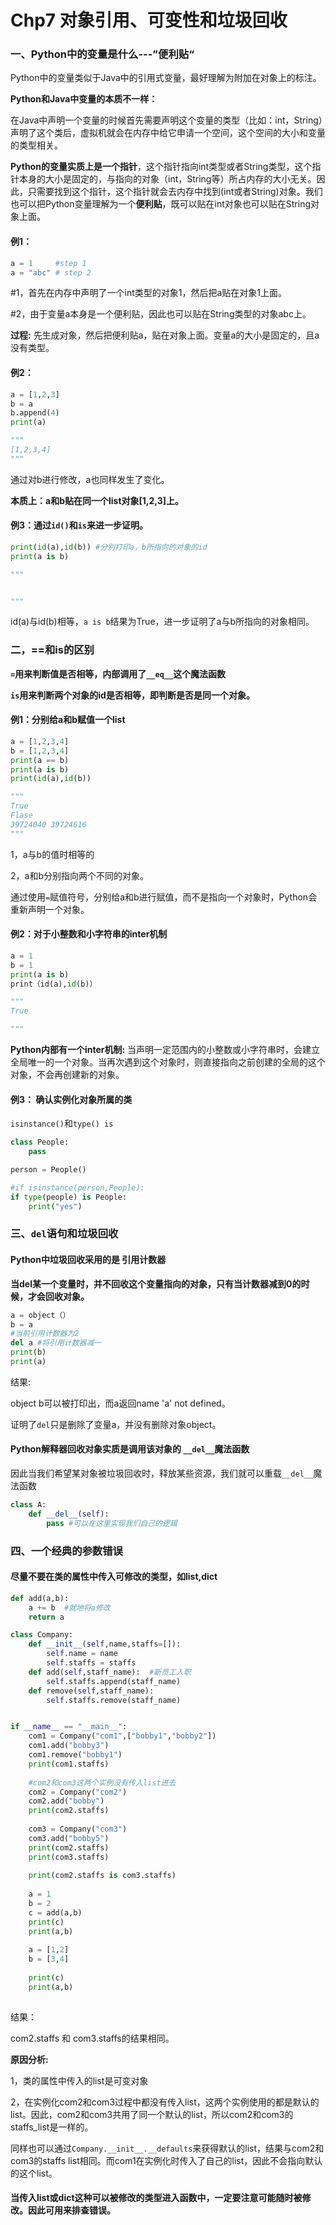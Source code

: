 # Chp7 对象引用、可变性和垃圾回收



### 一、Python中的变量是什么---”便利贴“

Python中的变量类似于Java中的引用式变量，最好理解为附加在对象上的标注。

**Python和Java中变量的本质不一样：** 

在Java中声明一个变量的时候首先需要声明这个变量的类型（比如：int，String）声明了这个类后，虚拟机就会在内存中给它申请一个空间，这个空间的大小和变量的类型相关。

**Python的变量实质上是一个指针**，这个指针指向int类型或者String类型，这个指针本身的大小是固定的，与指向的对象（int，String等）所占内存的大小无关。因此，只需要找到这个指针，这个指针就会去内存中找到(int或者String)对象。我们也可以把Python变量理解为一个**便利贴**，既可以贴在int对象也可以贴在String对象上面。

#### 例1：

```python
a = 1     #step 1
a = "abc" # step 2
```

#1，首先在内存中声明了一个int类型的对象1，然后把a贴在对象1上面。

#2，由于变量a本身是一个便利贴，因此也可以贴在String类型的对象abc上。

**过程:** 先生成对象，然后把便利贴a，贴在对象上面。变量a的大小是固定的，且a没有类型。



#### 例2：

```Python
a = [1,2,3]
b = a
b.append(4)
print(a)

"""
[1,2,3,4]
"""
```

通过对b进行修改，a也同样发生了变化。

**本质上：a和b贴在同一个list对象[1,2,3]上。**

#### 例3：通过`id()`和`is`来进一步证明。

```python
print(id(a),id(b)) #分别打印a，b所指向的对象的id
print(a is b)

"""


"""
```

id(a)与id(b)相等，`a is b`结果为True，进一步证明了a与b所指向的对象相同。



### 二，==和is的区别

**`=`用来判断值是否相等，内部调用了`__eq__`这个魔法函数**

**`is`用来判断两个对象的id是否相等，即判断是否是同一个对象。**

#### 例1：分别给a和b赋值一个list

```python
a = [1,2,3,4]
b = [1,2,3,4]
print(a == b)
print(a is b)
print(id(a),id(b))

"""
True
Flase
39724040 39724616
"""
```

1，a与b的值时相等的

2，a和b分别指向两个不同的对象。

通过使用`=`赋值符号，分别给a和b进行赋值，而不是指向一个对象时，Python会重新声明一个对象。



#### 例2：对于小整数和小字符串的inter机制

```python
a = 1
b = 1
print(a is b)
print（id(a),id(b)）

"""
True

"""

```

**Python内部有一个inter机制:** 当声明一定范围内的小整数或小字符串时，会建立全局唯一的一个对象。当再次遇到这个对象时，则直接指向之前创建的全局的这个对象，不会再创建新的对象。



#### 例3： 确认实例化对象所属的类

`isinstance()`和`type() is`

```python
class People:
    pass

person = People()

#if isinstance(person,People):
if type(people) is People:
    print("yes")
```



### 三、`del`语句和垃圾回收

#### Python中垃圾回收采用的是 引用计数器

**当del某一个变量时，并不回收这个变量指向的对象，只有当计数器减到0的时候，才会回收对象。**

```python
a = object（）
b = a
#当前引用计数器为2
del a #将引用计数器减一
print(b)
print(a)
```

结果:

object b可以被打印出，而a返回name 'a' not defined。

证明了`del`只是删除了变量a，并没有删除对象object。



#### Python解释器回收对象实质是调用该对象的 `__del__`魔法函数

因此当我们希望某对象被垃圾回收时，释放某些资源，我们就可以重载`__del__`魔法函数

```python
class A:
    def __del__(self):
        pass #可以在这里实现我们自己的逻辑
```



### 四、一个经典的参数错误

#### 尽量不要在类的属性中传入可修改的类型，如list,dict

```python
def add(a,b):
    a += b  #就地将a修改
    return a

class Company:
    def __init__(self,name,staffs=[]):
        self.name = name
        self.staffs = staffs
    def add(self,staff_name):  #新员工入职
        self.staffs.append(staff_name)
    def remove(self,staff_name):
        self.staffs.remove(staff_name)


if __name__ == "__main__":
    com1 = Company("com1",["bobby1","bobby2"])
    com1.add("bobby3")
    com1.remove("bobby1")
    print(com1.staffs)
    
    #com2和com3这两个实例没有传入list进去
    com2 = Company("com2") 
    com2.add("bobby")
    print(com2.staffs)
    
    com3 = Company("com3")
    com3.add("bobby5")
    print(com2.staffs)
    print(com3.staffs)
    
    print(com2.staffs is com3.staffs)
    
    a = 1
    b = 2
    c = add(a,b)
    print(c)
    print(a,b)
    
    a = [1,2]
    b = [3,4]
    
    print(c)
    print(a,b)
    

```

结果：

com2.staffs 和 com3.staffs的结果相同。

**原因分析:**

1，类的属性中传入的list是可变对象

2，在实例化com2和com3过程中都没有传入list，这两个实例使用的都是默认的list。因此，com2和com3共用了同一个默认的list，所以com2和com3的staffs_list是一样的。

同样也可以通过`Company.__init__.__defaults`来获得默认的list，结果与com2和com3的staffs list相同。而com1在实例化时传入了自己的list，因此不会指向默认的这个list。

#### 当传入list或dict这种可以被修改的类型进入函数中，一定要注意可能随时被修改。因此可用来排查错误。

